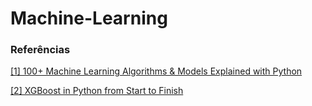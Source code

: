 # Machine-Learning


### Referências

[[1] 100+ Machine Learning Algorithms & Models Explained with Python](https://medium.com/coders-camp/all-machine-learning-algorithms-models-explained-adcd95d5fb3c)

[[2] XGBoost in Python from Start to Finish](https://www.youtube.com/watch?v=GrJP9FLV3FE)
